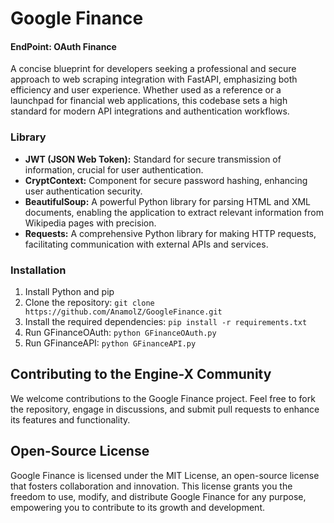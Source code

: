 # Google Finance
  #### EndPoint: OAuth Finance 
A concise blueprint for developers seeking a professional and secure approach to web scraping integration with FastAPI, emphasizing both efficiency and user experience. Whether used as a reference or a launchpad for financial web applications, this codebase sets a high standard for modern API integrations and authentication workflows.

### Library

* **JWT (JSON Web Token):** Standard for secure transmission of information, crucial for user authentication.
* **CryptContext:** Component for secure password hashing, enhancing user authentication security.
* **BeautifulSoup:** A powerful Python library for parsing HTML and XML documents, enabling the application to extract relevant information from Wikipedia pages with precision.
* **Requests:** A comprehensive Python library for making HTTP requests, facilitating communication with external APIs and services.

### Installation

1. Install Python and pip
2. Clone the repository: `git clone https://github.com/AnamolZ/GoogleFinance.git`
4. Install the required dependencies: `pip install -r requirements.txt`
5. Run GFinanceOAuth: `python GFinanceOAuth.py`
6. Run GFinanceAPI: `python GFinanceAPI.py`

## Contributing to the Engine-X Community

We welcome contributions to the Google Finance project. Feel free to fork the repository, engage in discussions, and submit pull requests to enhance its features and functionality.

## Open-Source License

Google Finance is licensed under the MIT License, an open-source license that fosters collaboration and innovation. This license grants you the freedom to use, modify, and distribute Google Finance for any purpose, empowering you to contribute to its growth and development.
